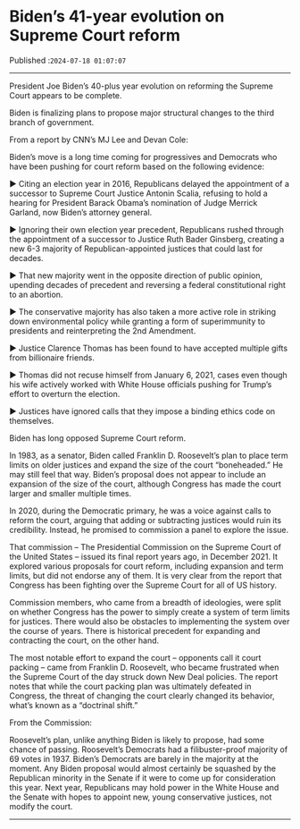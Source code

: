 # Biden’s 41-year evolution on Supreme Court reform

Published :`2024-07-18 01:07:07`

---

President Joe Biden’s 40-plus year evolution on reforming the Supreme Court appears to be complete.

Biden is finalizing plans to propose major structural changes to the third branch of government.

From a report by CNN’s MJ Lee and Devan Cole:

Biden’s move is a long time coming for progressives and Democrats who have been pushing for court reform based on the following evidence:

► Citing an election year in 2016, Republicans delayed the appointment of a successor to Supreme Court Justice Antonin Scalia, refusing to hold a hearing for President Barack Obama’s nomination of Judge Merrick Garland, now Biden’s attorney general.

► Ignoring their own election year precedent, Republicans rushed through the appointment of a successor to Justice Ruth Bader Ginsberg, creating a new 6-3 majority of Republican-appointed justices that could last for decades.

► That new majority went in the opposite direction of public opinion, upending decades of precedent and reversing a federal constitutional right to an abortion.

► The conservative majority has also taken a more active role in striking down environmental policy while granting a form of superimmunity to presidents and reinterpreting the 2nd Amendment.

► Justice Clarence Thomas has been found to have accepted multiple gifts from billionaire friends.

► Thomas did not recuse himself from January 6, 2021, cases even though his wife actively worked with White House officials pushing for Trump’s effort to overturn the election.

► Justices have ignored calls that they impose a binding ethics code on themselves.

Biden has long opposed Supreme Court reform.

In 1983, as a senator, Biden called Franklin D. Roosevelt’s plan to place term limits on older justices and expand the size of the court “boneheaded.” He may still feel that way. Biden’s proposal does not appear to include an expansion of the size of the court, although Congress has made the court larger and smaller multiple times.

In 2020, during the Democratic primary, he was a voice against calls to reform the court, arguing that adding or subtracting justices would ruin its credibility. Instead, he promised to commission a panel to explore the issue.

That commission – The Presidential Commission on the Supreme Court of the United States – issued its final report years ago, in December 2021. It explored various proposals for court reform, including expansion and term limits, but did not endorse any of them. It is very clear from the report that Congress has been fighting over the Supreme Court for all of US history.

Commission members, who came from a breadth of ideologies, were split on whether Congress has the power to simply create a system of term limits for justices. There would also be obstacles to implementing the system over the course of years. There is historical precedent for expanding and contracting the court, on the other hand.

The most notable effort to expand the court – opponents call it court packing – came from Franklin D. Roosevelt, who became frustrated when the Supreme Court of the day struck down New Deal policies. The report notes that while the court packing plan was ultimately defeated in Congress, the threat of changing the court clearly changed its behavior, what’s known as a “doctrinal shift.”

From the Commission:

Roosevelt’s plan, unlike anything Biden is likely to propose, had some chance of passing. Roosevelt’s Democrats had a filibuster-proof majority of 69 votes in 1937. Biden’s Democrats are barely in the majority at the moment. Any Biden proposal would almost certainly be squashed by the Republican minority in the Senate if it were to come up for consideration this year. Next year, Republicans may hold power in the White House and the Senate with hopes to appoint new, young conservative justices, not modify the court.

---

